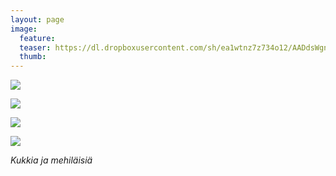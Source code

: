 ```yaml
---
layout: page
image:
  feature:
  teaser: https://dl.dropboxusercontent.com/sh/ea1wtnz7z734o12/AADdsWgnZMkzLtUXcpjiYzmZa/luontokuvat/kes%C3%A4/7/DS28219-245px.jpg
  thumb:
---
```


[![](https://dl.dropboxusercontent.com/sh/ea1wtnz7z734o12/AACNmgNGny9jToomr7bj0WcQa/luontokuvat/kes%C3%A4/7/DS28219-800px.jpg)](https://dl.dropboxusercontent.com/sh/ea1wtnz7z734o12/AADFWGsLWtT5d6D5nWU5SYkZa/luontokuvat/kes%C3%A4/7/DS28219.jpg)

[![](https://dl.dropboxusercontent.com/sh/ea1wtnz7z734o12/AACD9Me1XOXoIUSDFRkggN2ca/luontokuvat/kes%C3%A4/7/DS28313-800px.jpg)](https://dl.dropboxusercontent.com/sh/ea1wtnz7z734o12/AAAkovQieFhEYWVPAgeFE8iDa/luontokuvat/kes%C3%A4/7/DS28313.jpg)

[![](https://dl.dropboxusercontent.com/sh/ea1wtnz7z734o12/AABOA2MFWMhCGyQ4WpgTJDt7a/luontokuvat/kes%C3%A4/7/DS29580-800px.jpg)](https://dl.dropboxusercontent.com/sh/ea1wtnz7z734o12/AABCEngCVWl1GFX3SwyXtJMua/luontokuvat/kes%C3%A4/7/DS29580.jpg)

[![](https://dl.dropboxusercontent.com/sh/ea1wtnz7z734o12/AABTFfBkChTqNCPmd9ohAIDEa/luontokuvat/kes%C3%A4/7/DS28295-800px.jpg)](https://dl.dropboxusercontent.com/sh/ea1wtnz7z734o12/AADU_swdBFPme6tlPEj2XQbVa/luontokuvat/kes%C3%A4/7/DS28295.jpg)

*Kukkia ja mehiläisiä*
